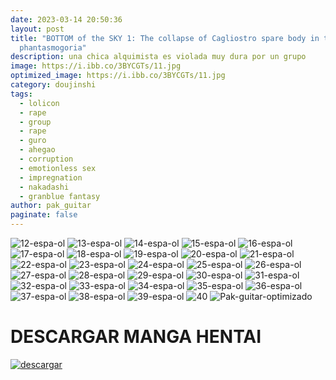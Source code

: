 ```yaml
---
date: 2023-03-14 20:50:36
layout: post
title: "BOTTOM of the SKY 1: The collapse of Cagliostro spare body in the
  phantasmogoria"
description: una chica alquimista es violada muy dura por un grupo
image: https://i.ibb.co/3BYCGTs/11.jpg
optimized_image: https://i.ibb.co/3BYCGTs/11.jpg
category: doujinshi
tags:
  - lolicon
  - rape
  - group
  - rape
  - guro
  - ahegao
  - corruption
  - emotionless sex
  - impregnation
  - nakadashi
  - granblue fantasy
author: pak_guitar
paginate: false
---
```

<img src="https://i.ibb.co/C97rsTX/12-espa-ol.jpg" alt="12-espa-ol" border="0">
<img src="https://i.ibb.co/3YGMFhJ/13-espa-ol.jpg" alt="13-espa-ol" border="0">
<img src="https://i.ibb.co/q7H8JC7/14-espa-ol.jpg" alt="14-espa-ol" border="0">
<img src="https://i.ibb.co/kmCZ3RC/15-espa-ol.jpg" alt="15-espa-ol" border="0">
<img src="https://i.ibb.co/Cz4rjpG/16-espa-ol.jpg" alt="16-espa-ol" border="0">
<img src="https://i.ibb.co/C1jyD48/17-espa-ol.jpg" alt="17-espa-ol" border="0">
<img src="https://i.ibb.co/pP6L93r/18-espa-ol.jpg" alt="18-espa-ol" border="0">
<img src="https://i.ibb.co/kyrCGLR/19-espa-ol.jpg" alt="19-espa-ol" border="0">
<img src="https://i.ibb.co/PhD5v5W/20-espa-ol.jpg" alt="20-espa-ol" border="0">
<img src="https://i.ibb.co/VVqQjW7/21-espa-ol.jpg" alt="21-espa-ol" border="0">
<img src="https://i.ibb.co/ssbG6k5/22-espa-ol.jpg" alt="22-espa-ol" border="0">
<img src="https://i.ibb.co/C2vJmhw/23-espa-ol.jpg" alt="23-espa-ol" border="0">
<img src="https://i.ibb.co/mFLQTgF/24-espa-ol.jpg" alt="24-espa-ol" border="0">
<img src="https://i.ibb.co/Sdb3w0z/25-espa-ol.jpg" alt="25-espa-ol" border="0">
<img src="https://i.ibb.co/BjPc18Q/26-espa-ol.jpg" alt="26-espa-ol" border="0">
<img src="https://i.ibb.co/2dVCC8R/27-espa-ol.jpg" alt="27-espa-ol" border="0">
<img src="https://i.ibb.co/H724g8d/28-espa-ol.jpg" alt="28-espa-ol" border="0">
<img src="https://i.ibb.co/j44sHcD/29-espa-ol.jpg" alt="29-espa-ol" border="0">
<img src="https://i.ibb.co/Tk4gw69/30-espa-ol.jpg" alt="30-espa-ol" border="0">
<img src="https://i.ibb.co/5r3qrbb/31-espa-ol.jpg" alt="31-espa-ol" border="0">
<img src="https://i.ibb.co/SyYYTRF/32-espa-ol.jpg" alt="32-espa-ol" border="0">
<img src="https://i.ibb.co/crtQWzz/33-espa-ol.jpg" alt="33-espa-ol" border="0">
<img src="https://i.ibb.co/VN7FSVL/34-espa-ol.jpg" alt="34-espa-ol" border="0">
<img src="https://i.ibb.co/VMS1tK8/35-espa-ol.jpg" alt="35-espa-ol" border="0">
<img src="https://i.ibb.co/qWvQvLS/36-espa-ol.jpg" alt="36-espa-ol" border="0">
<img src="https://i.ibb.co/khvgSHH/37-espa-ol.jpg" alt="37-espa-ol" border="0">
<img src="https://i.ibb.co/MnRzwHY/38-espa-ol.jpg" alt="38-espa-ol" border="0">
<img src="https://i.ibb.co/c6Fgkfc/39-espa-ol.jpg" alt="39-espa-ol" border="0">
<img src="https://i.ibb.co/M6wrYTg/40.jpg" alt="40" border="0">
<img src="https://i.ibb.co/m6xqCBF/Pak-guitar-optimizado.jpg" alt="Pak-guitar-optimizado" border="0">

# DESCARGAR MANGA HENTAI

<a href="https://exe.io/YQ2jpQ"><img src="https://i.ibb.co/ph6KsCR/descargar.png" alt="descargar"/></a>